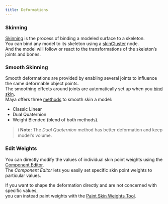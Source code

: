 ```yaml
---
title: Deformations
---
```


### Skinning

[Skinning](https://help.autodesk.com/view/MAYAUL/2020/ENU/?guid=GUID-EFE68C08-9ADA-4355-8203-5D1D109DCC82) is the process of binding a modeled surface to a skeleton.  
You can bind any model to its skeleton using a [skinCluster](https://help.autodesk.com/view/MAYAUL/2020/ENU/?guid=GUID-2E292C8A-388A-4E77-B42D-165F1C9E1E5F) node.  
And the model will follow or react to the transformations of the skeleton’s joints and bones.  

### Smooth Skinning

Smooth deformations are provided by enabling several joints to influence the same deformable object points.  
The smoothing effects around joints are automatically set up when you [bind skin](https://help.autodesk.com/view/MAYAUL/2020/ENU/?guid=GUID-8DBA9E62-3854-4348-A0AD-1F981ECEA54F).  
Maya offers three [methods](https://help.autodesk.com/view/MAYAUL/2020/ENU/?guid=GUID-630C335C-B63E-4F2E-A4A4-AEA1DD00B0D6) to smooth skin a model:  

- Classic Linear
- Dual Quaternion
- Weight Blended (blend of both methods).


> :information_source: **Note:**  The *Dual Quaternion* method has better deformation and keep model's volume.  

### Edit Weights

You can directly modify the values of individual skin point weights using the [Component Editor](https://help.autodesk.com/view/MAYAUL/2020/ENU/?guid=GUID-B698CC5D-2771-488E-98E8-2D4E31DB3B2D).  
The *Component Editor* lets you easily set specific skin point weights to particular values.

If you want to shape the deformation directly and are not concerned with specific values,  
you can instead paint weights with the [Paint Skin Weights Tool](https://help.autodesk.com/view/MAYAUL/2020/ENU/?guid=GUID-99189E9D-237F-471E-A02C-BE6593B4828B).